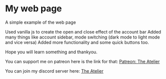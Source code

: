 # My web page
 A simple example of the web page 
 
 Used vanilla js to create the open and close effect of the account bar
 Added many things like account sidebar, mode switching (dark mode to light mode and vice versa)
 Added more functionality and some quick buttons too.
 
 Hope you will learn something and thankyou.

 You can support me on patreon here is the link for that: [Patreon: The Atelier](https://www.patreon.com/the_Atelier)
 
 You can join my discord server here: [The Atelier](https://discord.gg/6Mcy5NpSpH)

